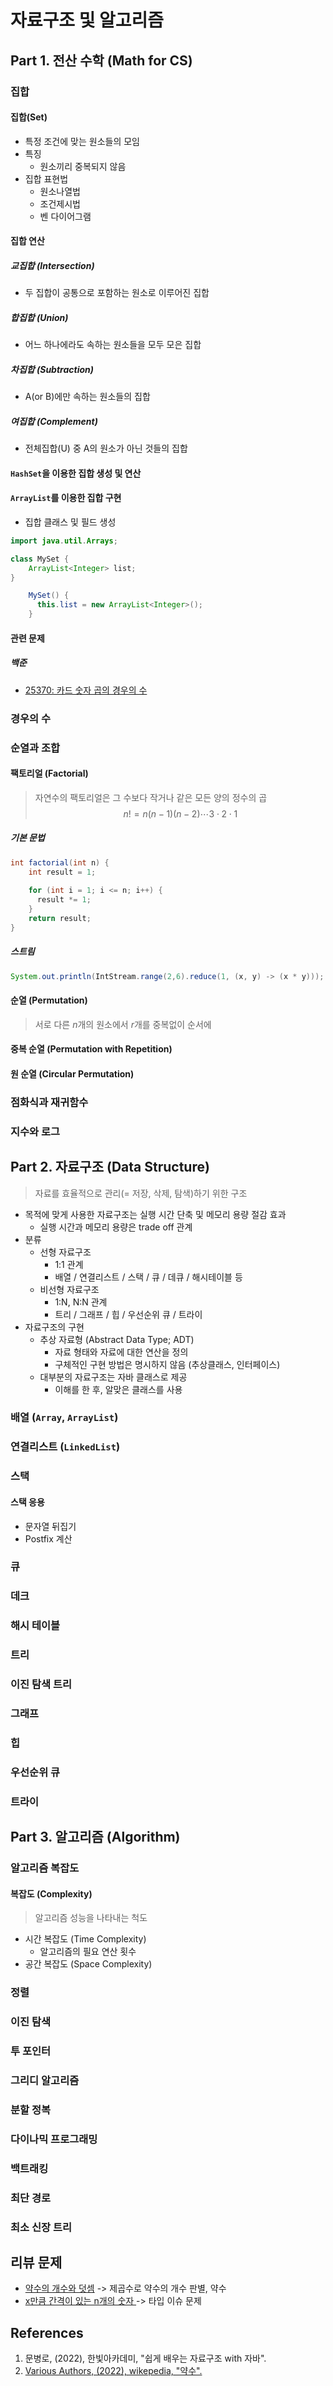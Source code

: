 # 자료구조 및 알고리즘
## Part 1. 전산 수학 (Math for CS)
### 집합
#### 집합(Set)
* 특정 조건에 맞는 원소들의 모임
* 특징
  * 원소끼리 중복되지 않음
* 집합 표현법
  * 원소나열법
  * 조건제시법
  * 벤 다이어그램
#### 집합 연산
##### 교집합 (Intersection)
* 두 집합이 공통으로 포함하는 원소로 이루어진 집합
##### 합집합 (Union)
* 어느 하나에라도 속하는 원소들을 모두 모은 집합
##### 차집합 (Subtraction)
* A(or B)에만 속하는 원소들의 집합
##### 여집합 (Complement)
* 전체집합(U) 중 A의 원소가 아닌 것들의 집합
#### `HashSet`을 이용한 집합 생성 및 연산
#### `ArrayList`를 이용한 집합 구현
* 집합 클래스 및 필드 생성
```java
import java.util.Arrays;

class MySet {
    ArrayList<Integer> list;
}

    MySet() {
      this.list = new ArrayList<Integer>();
    }
```
#### 관련 문제
##### 백준
* <a href="https://www.acmicpc.net/problem/25370" target="_blank">25370: 카드 숫자 곱의 경우의 수</a> 
### 경우의 수
### 순열과 조합
#### 팩토리얼 (Factorial)
> 자연수의 팩토리얼은 그 수보다 작거나 같은 모든 양의 정수의 곱
$$n!=n(n-1)(n-2)\cdots3\cdot2\cdot1$$
##### 기본 문법
```java
int factorial(int n) {
    int result = 1;
    
    for (int i = 1; i <= n; i++) {
      result *= 1;
    }
    return result;
}
```
##### 스트림
```java
System.out.println(IntStream.range(2,6).reduce(1, (x, y) -> (x * y)));
```
#### 순열 (Permutation)
> 서로 다른 $n$개의 원소에서 $r$개를 중복없이 순서에 
#### 중복 순열 (Permutation with Repetition)
#### 원 순열 (Circular Permutation)

### 점화식과 재귀함수
### 지수와 로그
## Part 2. 자료구조 (Data Structure)
> 자료를 효율적으로 관리(= 저장, 삭제, 탐색)하기 위한 구조

* 목적에 맞게 사용한 자료구조는 실행 시간 단축 및 메모리 용량 절감 효과
  * 실행 시간과 메모리 용량은 trade off 관계
* 분류
  * 선형 자료구조
    * 1:1 관계
    * 배열 / 연결리스트 / 스택 / 큐 / 데큐 / 해시테이블 등
  * 비선형 자료구조
    * 1:N, N:N 관계
    * 트리 / 그래프 / 힙 / 우선순위 큐 / 트라이
* 자료구조의 구현
  * 추상 자료형 (Abstract Data Type; ADT)
    * 자료 형태와 자료에 대한 연산을 정의
    * 구체적인 구현 방법은 명시하지 않음 (추상클래스, 인터페이스)
  * 대부분의 자료구조는 자바 클래스로 제공
    * 이해를 한 후, 알맞은 클래스를 사용
### 배열 (`Array`, `ArrayList`)
### 연결리스트 (`LinkedList`)
### 스택
#### 스택 응용
* 문자열 뒤집기
* Postfix 계산
### 큐
### 데크
### 해시 테이블
### 트리
### 이진 탐색 트리
### 그래프
### 힙
### 우선순위 큐
### 트라이
## Part 3. 알고리즘 (Algorithm)
### 알고리즘 복잡도
#### 복잡도 (Complexity)
> 알고리즘 성능을 나타내는 척도

* 시간 복잡도 (Time Complexity)
  * 알고리즘의 필요 연산 횟수
* 공간 복잡도 (Space Complexity)
### 정렬
### 이진 탐색
### 투 포인터
### 그리디 알고리즘
### 분할 정복
### 다이나믹 프로그래밍
### 백트래킹
### 최단 경로
### 최소 신장 트리
## 리뷰 문제
* [약수의 개수와 덧셈](https://school.programmers.co.kr/learn/courses/30/lessons/77884) -> 제곱수로 약수의 개수 판별, 약수
* [x만큼 간격이 있는 n개의 숫자
](https://school.programmers.co.kr/learn/courses/30/lessons/12954) -> 타입 이슈 문제
## References
1. 문병로, (2022), 한빛아카데미, "쉽게 배우는 자료구조 with 자바".
2. [Various Authors, (2022), wikepedia, "약수".](https://ko.wikipedia.org/wiki/%EC%95%BD%EC%88%98)